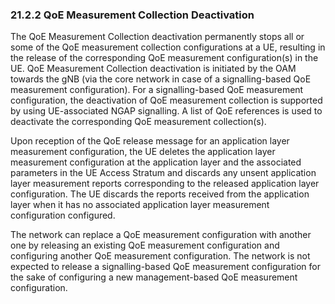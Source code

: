### 21.2.2 QoE Measurement Collection Deactivation

The QoE Measurement Collection deactivation permanently stops all or
some of the QoE measurement collection configurations at a UE, resulting
in the release of the corresponding QoE measurement configuration(s) in
the UE. QoE Measurement Collection deactivation is initiated by the OAM
towards the gNB (via the core network in case of a signalling-based QoE
measurement configuration). For a signalling-based QoE measurement
configuration, the deactivation of QoE measurement collection is
supported by using UE-associated NGAP signalling. A list of QoE
references is used to deactivate the corresponding QoE measurement
collection(s).

Upon reception of the QoE release message for an application layer
measurement configuration, the UE deletes the application layer
measurement configuration at the application layer and the associated
parameters in the UE Access Stratum and discards any unsent application
layer measurement reports corresponding to the released application
layer configuration. The UE discards the reports received from the
application layer when it has no associated application layer
measurement configuration configured.

The network can replace a QoE measurement configuration with another one
by releasing an existing QoE measurement configuration and configuring
another QoE measurement configuration. The network is not expected to
release a signalling-based QoE measurement configuration for the sake of
configuring a new management-based QoE measurement configuration.